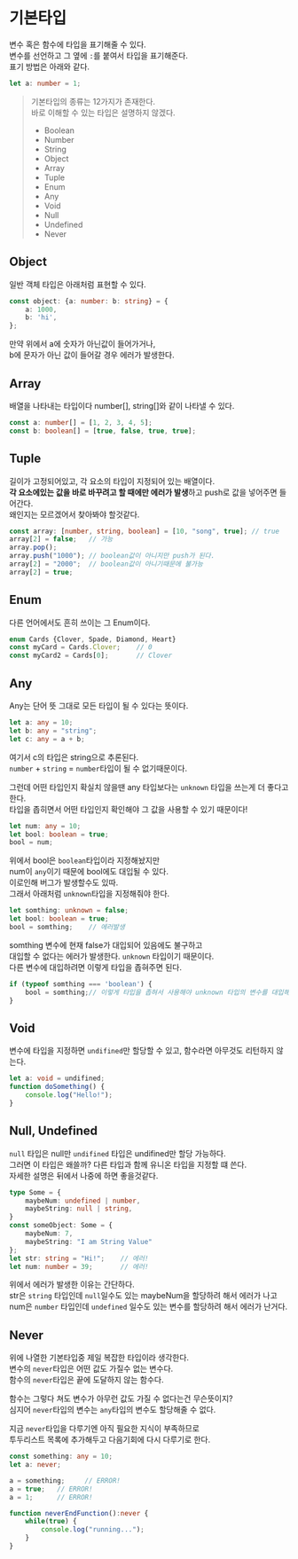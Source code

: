 # 기본타입
변수 혹은 함수에 타입을 표기해줄 수 있다.  
변수를 선언하고 그 옆에 `:`를 붙여서 타입을 표기해준다.  
표기 방법은 아래와 같다.  
```typescript
let a: number = 1;
```

>기본타입의 종류는 12가지가 존재한다.  
>바로 이해할 수 있는 타입은 설명하지 않겠다.
>- Boolean
>- Number
>- String
>- Object
>- Array
>- Tuple
>- Enum
>- Any
>- Void
>- Null
>- Undefined
>- Never  
  


## Object
일반 객체 타입은 아래처럼 표현할 수 있다.
```typescript
const object: {a: number: b: string} = {
    a: 1000,
    b: 'hi',
};
```
만약 위에서 a에 숫자가 아닌값이 들어가거나,  
b에 문자가 아닌 값이 들어갈 경우 에러가 발생한다.

## Array
배열을 나타내는 타입이다 number[], string[]와 같이 나타낼 수 있다.
```typescript
const a: number[] = [1, 2, 3, 4, 5];
const b: boolean[] = [true, false, true, true];
```
## Tuple
길이가 고정되어있고, 각 요소의 타입이 지정되어 있는 배열이다.  
**각 요소에있는 값을 바로 바꾸려고 할 때에만 에러가 발생**하고 push로 값을 넣어주면 들어간다.  
왜인지는 모르겠어서 찾아봐야 할것같다.

```typescript
const array: [number, string, boolean] = [10, "song", true]; // true
array[2] = false;   // 가능
array.pop();
array.push("1000"); // boolean값이 아니지만 push가 된다.
array[2] = "2000";  // boolean값이 아니기때문에 불가능
array[2] = true;
```
## Enum
다른 언어에서도 흔히 쓰이는 그 Enum이다.
```typescript
enum Cards {Clover, Spade, Diamond, Heart}
const myCard = Cards.Clover;    // 0
const myCard2 = Cards[0];       // Clover
```
## Any
Any는 단어 뜻 그대로 모든 타입이 될 수 있다는 뜻이다.
```typescript
let a: any = 10;
let b: any = "string";
let c: any = a + b;
```
여기서 c의 타입은 string으로 추론된다.  
`number` + `string` = `number`타입이 될 수 없기때문이다.  

그런데 어떤 타입인지 확실치 않을땐 any 타입보다는 `unknown` 타입을 쓰는게 더 좋다고 한다.  
타입을 좁히면서 어떤 타입인지 확인해야 그 값을 사용할 수 있기 때문이다! 
```typescript
let num: any = 10;
let bool: boolean = true;
bool = num; 
```
위에서 bool은 `boolean`타입이라 지정해놨지만  
num이 `any`이기 때문에 bool에도 대입될 수 있다.  
이로인해 버그가 발생할수도 있따.  
그래서 아래처럼 `unknown`타입을 지정해줘야 한다.  

```typescript
let somthing: unknown = false;
let bool: boolean = true;
bool = somthing;    // 에러발생
```
somthing 변수에 현재 false가 대입되어 있음에도 불구하고  
대입할 수 없다는 에러가 발생한다. `unknown` 타입이기 때문이다.  
다른 변수에 대입하려면 이렇게 타입을 좁혀주면 된다.
```typescript
if (typeof somthing === 'boolean') {
    bool = somthing;// 이렇게 타입을 좁혀서 사용해야 unknown 타입의 변수를 대입해줄 수 있다.
}
```
## Void
변수에 타입을 지정하면 `undifined`만 할당할 수 있고, 함수라면 아무것도 리턴하지 않는다.
```typescript
let a: void = undifined;
function doSomething() {
    console.log("Hello!");
}
```

## Null, Undefined
`null` 타입은 null만 `undifined` 타입은 undifined만 할당 가능하다.  
그러면 이 타입은 왜쓸까? 다른 타입과 함께 유니온 타입을 지정할 떄 쓴다.  
자세한 설명은 뒤에서 나중에 하면 좋을것같다.  
```typescript
type Some = {
    maybeNum: undefined | number,
    maybeString: null | string,
}
const someObject: Some = {
    maybeNum: 7,
    maybeString: "I am String Value"
};
let str: string = "Hi!";    // 에러!
let num: number = 39;       // 에러!
```
위에서 에러가 발생한 이유는 간단하다.  
str은 `string` 타입인데 `null`일수도 있는 maybeNum을 할당하려 해서 에러가 나고  
num은 `number` 타입인데 `undefined` 일수도 있는 변수를 할당하려 해서 에러가 난거다.
## Never
위에 나열한 기본타입중 제일 복잡한 타입이라 생각한다.  
변수의 `never`타입은 어떤 값도 가질수 없는 변수다.  
함수의 `never`타입은 끝에 도달하지 않는 함수다.  

함수는 그렇다 쳐도 변수가 아무런 값도 가질 수 없다는건 무슨뜻이지?  
심지어 `never`타입의 변수는 `any`타입의 변수도 할당해줄 수 없다.  

지금 `never`타입을 다루기엔 아직 필요한 지식이 부족하므로  
투두리스트 목록에 추가해두고 다음기회에 다시 다루기로 한다.  

```typescript
const something: any = 10;
let a: never;

a = something;     // ERROR!
a = true;   // ERROR!
a = 1;      // ERROR!

function neverEndFunction():never {
    while(true) {
        console.log("running...");
    }
}
```